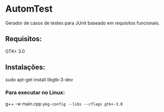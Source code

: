 # AutomTest
Gerador de casos de testes para JUnit baseado em requisitos funcionais.

## Requisitos:
GTK+ 3.0

## Instalações:
sudo apt-get install libgtk-3-dev

### Para executar no Linux:
g++ -w main.cpp `pkg-config --libs --cflags gtk+-3.0`
